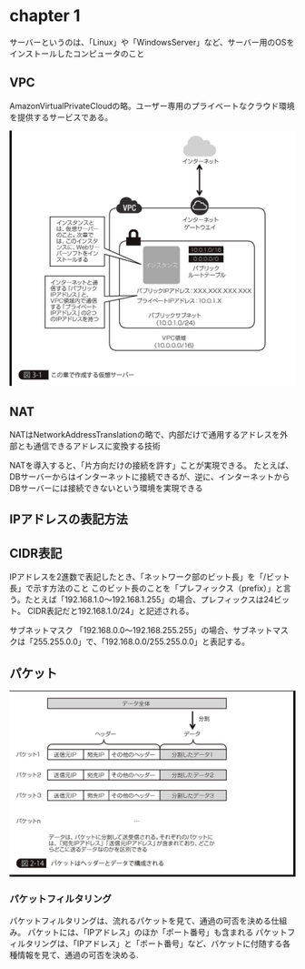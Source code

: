 # chapter 1
サーバーというのは、「Linux」や「WindowsServer」など、サーバー用のOSをインストールしたコンピュータのこと

## VPC
AmazonVirtualPrivateCloudの略。ユーザー専用のプライベートなクラウド環境を提供するサービスである。

![VPC structure](imgs/vpc%20structure.png)

## NAT
NATはNetworkAddressTranslationの略で、内部だけで通用するアドレスを外部とも通信できるアドレスに変換する技術

NATを導入すると、「片方向だけの接続を許す」ことが実現できる。
たとえば、DBサーバーからはインターネットに接続できるが、逆に、インターネットからDBサーバーには接続できないという環境を実現できる

## IPアドレスの表記方法

## CIDR表記
IPアドレスを2進数で表記したとき、「ネットワーク部のビット長」を「/ビット長」で示す方法のこと
このビット長のことを「プレフィックス（prefix）」と言う。たとえば「192.168.1.0～192.168.1.255」の場合、プレフィックスは24ビット。
CIDR表記だと192.168.1.0/24」と記述される。

サブネットマスク
「192.168.0.0～192.168.255.255」の場合、サブネットマスクは「255.255.0.0」で、「192.168.0.0/255.255.0.0」と表記する。


## パケット

![パケット](imgs/packet.png)

### パケットフィルタリング
パケットフィルタリングは、流れるパケットを見て、通過の可否を決める仕組み。
パケットには、「IPアドレス」のほか「ポート番号」も含まれる
パケットフィルタリングは、「IPアドレス」と「ポート番号」など、パケットに付随する各種情報を見て、通過の可否を決める.

